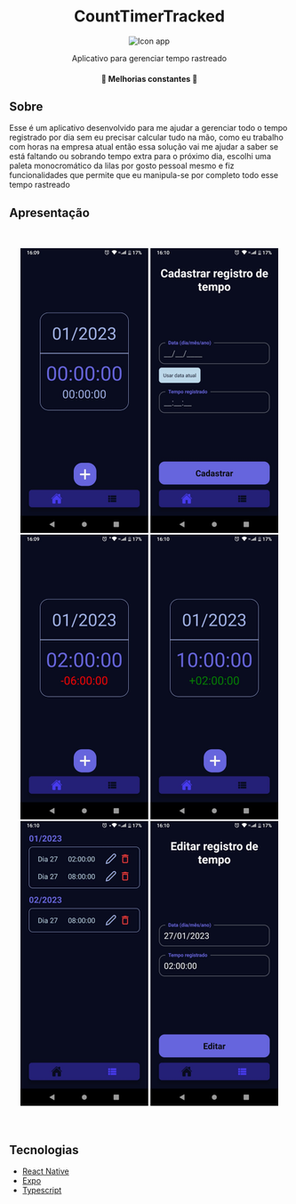 <h1 align="center">CountTimerTracked</h1>

<div align="center">
  <img 
       src="https://github.com/AstronautoLunar/CountTimerTracked/blob/master/presentation/icon.png" 
       alt="Icon app"
       width="120px"
  />
</div>

<p align="center">Aplicativo para gerenciar tempo rastreado</p>

<h4 align="center">
 🚀 Melhorias constantes 🚀
</h4>

## Sobre
Esse é um aplicativo desenvolvido para me ajudar a gerenciar todo o tempo registrado por dia sem eu precisar calcular tudo na mão, como eu trabalho com horas
na empresa atual então essa solução vai me ajudar a saber se está faltando ou sobrando tempo extra para o próximo dia, escolhi uma paleta monocromático da lilas
por gosto pessoal mesmo e fiz funcionalidades que permite que eu manipula-se por completo todo esse tempo rastreado

## Apresentação

<br/>
<br/>
<div align="center">
  <img
       src="https://github.com/pedropfsf/CountTimerTracked/blob/develop/presentation/screenshot-1.jpeg"
       alt="Screenshot 1"
       width="230px"
   />
   <img
       src="https://github.com/pedropfsf/CountTimerTracked/blob/develop/presentation/screenshot-2.jpeg"
       alt="Screenshot 2"
       width="230px"
   />
   <img
       src="https://github.com/pedropfsf/CountTimerTracked/blob/develop/presentation/screenshot-3.jpeg"
       alt="Screenshot 3"
       width="230px"
   />
   <img
       src="https://github.com/pedropfsf/CountTimerTracked/blob/develop/presentation/screenshot-4.jpeg"
       alt="Screenshot 4"
       width="230px"
   />
   <img
       src="https://github.com/pedropfsf/CountTimerTracked/blob/develop/presentation/screenshot-5.jpeg"
       alt="Screenshot 5"
       width="230px"
   />
   <img
       src="https://github.com/pedropfsf/CountTimerTracked/blob/develop/presentation/screenshot-6.jpeg"
       alt="Screenshot 6"
       width="230px"
   />
</div>

<br/>
<br/>
  
## Tecnologias

- [React Native](https://reactnative.dev/)
- [Expo](https://docs.expo.dev/)
- [Typescript](https://www.typescriptlang.org/)
